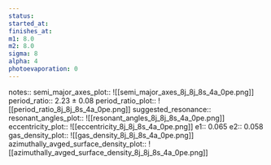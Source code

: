 ```yaml
---
status:
started_at:
finishes_at:
m1: 8.0
m2: 8.0
sigma: 8
alpha: 4
photoevaporation: 0
---
```


notes::
semi_major_axes_plot:: ![[semi_major_axes_8j_8j_8s_4a_0pe.png]]
period_ratio:: 2.23 ± 0.08
period_ratio_plot:: ![[period_ratio_8j_8j_8s_4a_0pe.png]]
suggested_resonance:: 
resonant_angles_plot:: ![[resonant_angles_8j_8j_8s_4a_0pe.png]]
eccentricity_plot:: ![[eccentricity_8j_8j_8s_4a_0pe.png]]
e1:: 0.065
e2:: 0.058
gas_density_plot:: ![[gas_density_8j_8j_8s_4a_0pe.png]]
azimuthally_avged_surface_density_plot:: ![[azimuthally_avged_surface_density_8j_8j_8s_4a_0pe.png]]
